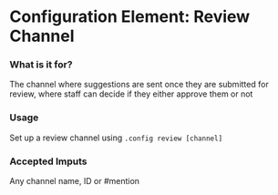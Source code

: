 # Configuration Element: Review Channel

### What is it for?
The channel where suggestions are sent once they are submitted for review, where staff can decide if they either approve them or not

### Usage
Set up a review channel using `.config review [channel]`

### Accepted Imputs
Any channel name, ID or #mention
